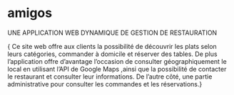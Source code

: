 # amigos
UNE APPLICATION WEB DYNAMIQUE DE GESTION DE RESTAURATION

{
Ce site web offre aux clients la possibilité de découvrir les plats selon leurs catégories, commander à domicile et réserver
des tables. De plus l’application offre d’avantage l’occasion de consulter géographiquement le local en utilisant l’API de
Google Maps ,ainsi que la possibilité de contacter le restaurant et consulter leur informations. De l’autre côté, une partie
administrative pour consulter les commandes et les réservations.}
